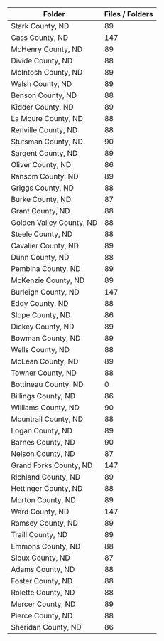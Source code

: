 | Folder                   |   Files / Folders |
|--------------------------|-------------------|
| Stark County, ND         |                89 |
| Cass County, ND          |               147 |
| McHenry County, ND       |                89 |
| Divide County, ND        |                88 |
| McIntosh County, ND      |                89 |
| Walsh County, ND         |                89 |
| Benson County, ND        |                88 |
| Kidder County, ND        |                89 |
| La Moure County, ND      |                88 |
| Renville County, ND      |                88 |
| Stutsman County, ND      |                90 |
| Sargent County, ND       |                89 |
| Oliver County, ND        |                86 |
| Ransom County, ND        |                89 |
| Griggs County, ND        |                88 |
| Burke County, ND         |                87 |
| Grant County, ND         |                88 |
| Golden Valley County, ND |                88 |
| Steele County, ND        |                88 |
| Cavalier County, ND      |                89 |
| Dunn County, ND          |                88 |
| Pembina County, ND       |                89 |
| McKenzie County, ND      |                89 |
| Burleigh County, ND      |               147 |
| Eddy County, ND          |                88 |
| Slope County, ND         |                86 |
| Dickey County, ND        |                89 |
| Bowman County, ND        |                89 |
| Wells County, ND         |                88 |
| McLean County, ND        |                89 |
| Towner County, ND        |                88 |
| Bottineau County, ND     |                 0 |
| Billings County, ND      |                86 |
| Williams County, ND      |                90 |
| Mountrail County, ND     |                88 |
| Logan County, ND         |                89 |
| Barnes County, ND        |                90 |
| Nelson County, ND        |                87 |
| Grand Forks County, ND   |               147 |
| Richland County, ND      |                89 |
| Hettinger County, ND     |                88 |
| Morton County, ND        |                89 |
| Ward County, ND          |               147 |
| Ramsey County, ND        |                89 |
| Traill County, ND        |                89 |
| Emmons County, ND        |                88 |
| Sioux County, ND         |                87 |
| Adams County, ND         |                88 |
| Foster County, ND        |                88 |
| Rolette County, ND       |                88 |
| Mercer County, ND        |                89 |
| Pierce County, ND        |                88 |
| Sheridan County, ND      |                86 |